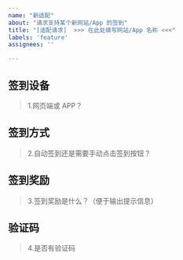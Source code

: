 ```yaml
---
name: "新适配"
about: "请求支持某个新网站/App 的签到"
title: "[适配请求]  >>> 在此处填写网站/App 名称 <<<"
labels: 'feature'
assignees: ''

---
```

<!--注：在行末加两个空格即可强制换行-->

## 签到设备
> 1.网页端或 APP？

## 签到方式
> 2.自动签到还是需要手动点击签到按钮？

## 签到奖励
> 3.签到奖励是什么？（便于输出提示信息）

## 验证码
> 4.是否有验证码

